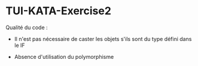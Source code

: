 # TUI-KATA-Exercise2

Qualité du code :

- Il n'est pas nécessaire de caster les objets s'ils sont du type défini dans le IF

- Absence d'utilisation du polymorphisme
